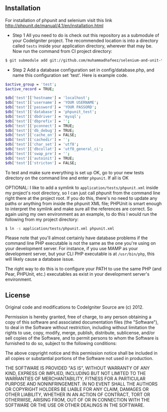Installation
------------
For installation of phpunit and selenium visit this link 
http://phpunit.de/manual/4.1/en/installation.html

* Step 1
All you need to do is check out this repository as a submodule of your CodeIgniter
project. The recommended location is into a directory called `tests` inside
your application directory, wherever that may be. Now run the
command from CI project directory:

```bash
$ git submodule add git://github.com/muhammadhafeez/selenium-and-unit-testing-in-Codeigniter-PHPunit.git application/tests
```

* Step 2 
Add a database configuration set in config/database.php, and name this configuration set 'test'.
Here is example code.

```bash
$active_group = 'test';
$active_record = TRUE;

$db['test']['hostname'] = 'localhost';
$db['test']['username'] = 'YOUR USERNAME';
$db['test']['password'] = 'YOUR PASSORD';
$db['test']['database'] = 'phpunit_test';
$db['test']['dbdriver'] = 'mysql';
$db['test']['dbprefix'] = '';
$db['test']['pconnect'] = TRUE;
$db['test']['db_debug'] = TRUE;
$db['test']['cache_on'] = FALSE;
$db['test']['cachedir'] = '';
$db['test']['char_set'] = 'utf8';
$db['test']['dbcollat'] = 'utf8_general_ci';
$db['test']['swap_pre'] = '';
$db['test']['autoinit'] = TRUE;
$db['test']['stricton'] = FALSE;

```

To test and make sure everything is set up OK, go to your new tests directory on
the command line and enter `phpunit`. If all is OK

OPTIONAL: I like to add a symlink to `application/tests/phpunit.xml` inside my
project's root directory, so I can just call phpunit from the command line right
there at the project root. If you do this, there's no need to update any paths or
anything from inside the phpunit XML file; PHPUnit is smart enough to interpret the
symlink and make sure all the references are correct. So again using my own environment
as an example, to do this I would run the following from my project directory:

```bash
$ ln -s application/tests/phpunit.xml phpunit.xml
```


Please note that you'll almost certainly have database problems if the command line
PHP executable is not the same as the one you're using on your development server.
For instance, if you use MAMP as your development server, but your CLI PHP executable
is at `/usr/bin/php`, this will likely cause a database issue.

The right way to do this is to configure your PATH to use the same PHP (and Pear,
PHPUnit, etc.) executables as exist in your development server's environment.


License
-------

Original code and modifications to CodeIgniter Source are (c) 2012.

Permission is hereby granted, free of charge, to any person obtaining a copy of this 
software and associated documentation files (the "Software"), to deal in the Software 
without restriction, including without limitation the rights to use, copy, modify, 
merge, publish, distribute, sublicense, and/or sell copies of the Software, and to 
permit persons to whom the Software is furnished to do so, subject to the following 
conditions:

The above copyright notice and this permission notice shall be included in all 
copies or substantial portions of the Software not used in production.

THE SOFTWARE IS PROVIDED "AS IS", WITHOUT WARRANTY OF ANY KIND, EXPRESS OR IMPLIED, 
INCLUDING BUT NOT LIMITED TO THE WARRANTIES OF MERCHANTABILITY, FITNESS FOR A 
PARTICULAR PURPOSE AND NONINFRINGEMENT. IN NO EVENT SHALL THE AUTHORS OR COPYRIGHT 
HOLDERS BE LIABLE FOR ANY CLAIM, DAMAGES OR OTHER LIABILITY, WHETHER IN AN ACTION OF 
CONTRACT, TORT OR OTHERWISE, ARISING FROM, OUT OF OR IN CONNECTION WITH THE SOFTWARE 
OR THE USE OR OTHER DEALINGS IN THE SOFTWARE.

